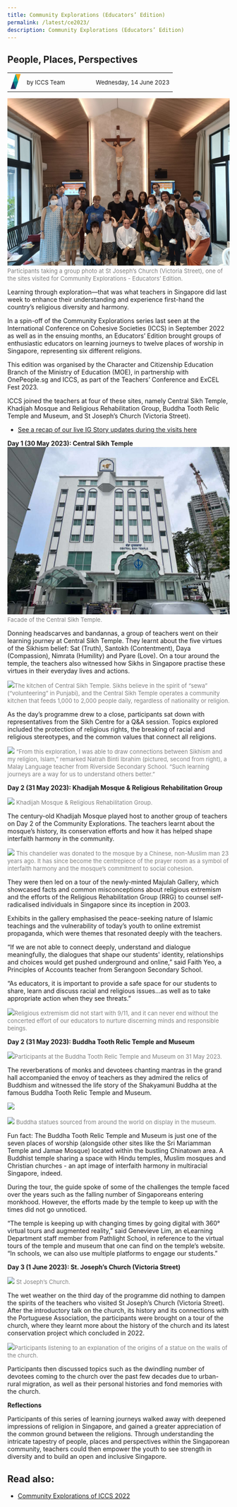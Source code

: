 ```yaml
---
title: Community Explorations (Educators’ Edition)
permalink: /latest/ce2023/
description: Community Explorations (Educators’ Edition)
---
```

## People, Places, Perspectives

<table>
 <tbody><tr>
	 <td><img src="/images/ICCS-parallelogram_narrow.png" style="width:23px"></td>
	 <td><font size="-1">by ICCS Team</font></td>
	 <td></td>
	 <td></td>
	 <td></td>
	 <td></td>
	 <td><font size="-1">Wednesday, 14 June 2023</font></td>
	</tr>
	<tr></tr>
</tbody></table>

![](/images/img20230601114945.jpg)
<font color="grey"><font size="-1">Participants taking a group photo at St Joseph’s Church (Victoria Street), one of the sites visited for Community Explorations - Educators’ Edition.</font></font>

Learning through exploration—that was what teachers in Singapore did last week to enhance their understanding and experience first-hand the country’s religious diversity and harmony.

In a spin-off of the Community Explorations series last seen at the International Conference on Cohesive Societies (ICCS) in September 2022 as well as in the ensuing months, an Educators’ Edition brought groups of enthusiastic educators on learning journeys to twelve places of worship in Singapore, representing six different religions.

This edition was organised by the Character and Citizenship Education Branch of the Ministry of Education (MOE), in partnership with OnePeople.sg and ICCS, as part of the Teachers’ Conference and ExCEL Fest 2023.

ICCS joined the teachers at four of these sites, namely Central Sikh Temple, Khadijah Mosque and Religious Rehabilitation Group, Buddha Tooth Relic Temple and Museum, and St Joseph’s Church (Victoria Street).

* <a href="https://www.instagram.com/s/aGlnaGxpZ2h0OjE3ODY4MTIyMDk5OTI1NDk0?story\_media\_id=3113929842198450272\_12175069916&amp;igshid=MzRlODBiNWFlZA==" target="_blank">See a recap of our live IG Story updates during the visits here</a>

**Day 1 (30 May 2023): Central Sikh Temple**
![](/images/microsoftteams-image.png)
<font color="grey"><font size="-1">Facade of the Central Sikh Temple.</font></font>

Donning headscarves and bandannas, a group of teachers went on their learning journey at Central Sikh Temple. They learnt about the five virtues of the Sikhism belief: Sat (Truth), Santokh (Contentment), Daya (Compassion), Nimrata (Humility) and Pyare (Love). On a tour around the temple, the teachers also witnessed how Sikhs in Singapore practise these virtues in their everyday lives and actions.

![](https://lh6.googleusercontent.com/nyue7ziZSuYx-v6FDBR2OErxWNXS1kdTAYWrbxnf8V-EENn4vsjAbH9WfkPV0Rr2QjKJyD0v3l8CJXyRflwmeDWrW_UFGBpqE5EpCOGEYLhofbwxdgUmeVM2y-jrqh_vUxib-aQn52Kk2Xrf2bWPW9U)<font color="grey"><font size="-1">The kitchen of Central Sikh Temple. Sikhs believe in the spirit of “sewa” (“volunteering” in Punjabi), and the Central Sikh Temple operates a community kitchen that feeds 1,000 to 2,000 people daily, regardless of nationality or religion.</font></font>

As the day’s programme drew to a close, participants sat down with representatives from the Sikh Centre for a Q&amp;A session. Topics explored included the protection of religious rights, the breaking of racial and religious stereotypes, and the common values that connect all religions.

![](https://lh6.googleusercontent.com/r1O9t-anOll_YS_VEAgBCZhhrAPQehraEXFLNk6SkMt0SdvXUZP021QQeqYodDR6Nj0Ubdbc6w0qv-uQuxOE_wQwOW9Z2cANYN4L6lCMvqBwXFCYwHqDEJzrQIE-hb8RP_SjIFRiIc6njtJKzEEfafw) <font color="grey"><font size="-1">“From this exploration, I was able to draw connections between Sikhism and my religion, Islam,” remarked Natrah Binti Ibrahim (pictured, second from right), a Malay Language teacher from Riverside Secondary School. “Such learning journeys are a way for us to understand others better.”</font></font>

**Day 2 (31 May 2023): Khadijah Mosque &amp; Religious Rehabilitation Group**

![](https://lh5.googleusercontent.com/leqAwqZolgAQNgU9-8aguFIHBx63nRerSFW74ZicBmDb2WoIn1s8Aorbhz6C_48DQDKlbzn9aoI2SJxiU_rqEhUL-07wki17mRBPQ8_WVBTphnlWUkqW4JFIINDtk7DsRjP-97B9IX85WJzjk_Zskfo)
<font color="grey"><font size="-1">Khadijah Mosque &amp; Religious Rehabilitation Group.</font></font>

The century-old Khadijah Mosque played host to another group of teachers on Day 2 of the Community Explorations. The teachers learnt about the mosque’s history, its conservation efforts and how it has helped shape interfaith harmony in the community.

![](https://lh5.googleusercontent.com/Fm3TRW7iM0Qn1phs8qAI4zhVUIFqCGRGWYzLSLKfdxV9Z9kUejLuX0QQPINMWyPIGguEBlNCsK9sjrjEqYH1708ei1OHk4LM3AooUDx2QQ2r_NrsQ3DrR0qpu2GirEh2qAELOcDrn9k8e6EcTjpJrwI) <font color="grey"><font size="-1">This chandelier was donated to the mosque by a Chinese, non-Muslim man 23 years ago. It has since become the centrepiece of the prayer room as a symbol of interfaith harmony and the mosque’s commitment to social cohesion.</font></font>

They were then led on a tour of the newly-minted Majulah Gallery, which showcased facts and common misconceptions about religious extremism and the efforts of the Religious Rehabilitation Group (RRG) to counsel self-radicalised individuals in Singapore since its inception in 2003.

Exhibits in the gallery emphasised the peace-seeking nature of Islamic teachings and the vulnerability of today’s youth to online extremist propaganda, which were themes that resonated deeply with the teachers.

“If we are not able to connect deeply, understand and dialogue meaningfully, the dialogues that shape our students' identity, relationships and choices would get pushed underground and online,” said Faith Yeo, a Principles of Accounts teacher from Serangoon Secondary School.

“As educators, it is important to provide a safe space for our students to share, learn and discuss racial and religious issues…as well as to take appropriate action when they see threats.”

![](https://lh4.googleusercontent.com/NsziXLvpXspTk4kjW782B6f5le9xjJzCCCKFy98UKoXxgfRU6MClVm8HHHqA0-AeRaNaS5Vd-dc4QK7HEapGwtuMHbbRyAR6HMdzwZVqdekVXiSpg7U0lQ362IWedbDwm9E9yeeONFJs9yINKeT4E0s)<font color="grey"><font size="-1">Religious extremism did not start with 9/11, and it can never end without the concerted effort of our educators to nurture discerning minds and responsible beings.</font></font>

**Day 2 (31 May 2023): Buddha Tooth Relic Temple and Museum**

![](https://lh4.googleusercontent.com/p2liwBKB8opjBd4rumA_fx_xy7K_b9QsL4Y-9GFyKwrAyvIVaDd1wg7_J6gBWofm2KJH15TbwjFRF7MCXTAMYXwq7VhvLHRCJ-WFZbWCSKIgOqzzb1KYSVz6BeabmGSdJMJ7ZItItlL38dp7qIYIQoA)<font color="grey"><font size="-1">Participants at the Buddha Tooth Relic Temple and Museum on 31 May 2023.</font></font>

The reverberations of monks and devotees chanting mantras in the grand hall accompanied the envoy of teachers as they admired the relics of Buddhism and witnessed the life story of the Shakyamuni Buddha at the famous Buddha Tooth Relic Temple and Museum.

![](https://lh5.googleusercontent.com/ZL3fUL8KvlHn2B2bzLWfTdgeF44G9shsi1ZFm4trQMOnTMo11ZkGilmfTrTiSF9rUWruatftB-fj1AmBzegbMJENJDAg6audhVF62amd8FR7X5Q9qfko-avvuWpoTH1fwVrcZhDH7TMZ3i0ZYTmiKpc)

![](https://lh4.googleusercontent.com/Zr1ZB3OCzc5TKZLoxY26F44v3G-jS01odMxdx-PA1qrj2kMNCxE8_x0TYLZsz8xI-cbat4kBeVs1qLzd78H9UwsXJv0yar5wHoXcflJjmZSIw-d0JtrHGSmCK-kZEBoUJ0t9tuq313idAscHe1yrbks)
<font color="grey"><font size="-1">Buddha statues sourced from around the world on display in the museum.</font></font>

Fun fact: The Buddha Tooth Relic Temple and Museum is just one of the seven places of worship (alongside other sites like the Sri Mariamman Temple and Jamae Mosque) located within the bustling Chinatown area. A Buddhist temple sharing a space with Hindu temples, Muslim mosques and Christian churches - an apt image of interfaith harmony in multiracial Singapore, indeed.

During the tour, the guide spoke of some of the challenges the temple faced over the years such as the falling number of Singaporeans entering monkhood. However, the efforts made by the temple to keep up with the times did not go unnoticed.

“The temple is keeping up with changing times by going digital with 360° virtual tours and augmented reality,” said Genevieve Lim, an eLearning Department staff member from Pathlight School, in reference to the virtual tours of the temple and museum that one can find on the temple’s website. “In schools, we can also use multiple platforms to engage our students.”

**Day 3 (1 June 2023): St. Joseph’s Church (Victoria Street)**

![](https://lh3.googleusercontent.com/g0BZbGI-Z-8tyR5Pcz_3-u70OpP5jWSXgdwRH6LE0XS4y7ukDoxSTIeXbjmeM99q6AYgbimeds0xearyjzILln1tNSXaQt15-Ompf9UNzMnrL0LAEe3pYiiEJ5-R6u1ioYuE5CKVRsHgyITsIDy48ag) <font color="grey"><font size="-1">St Joseph’s Church.</font></font>

The wet weather on the third day of the programme did nothing to dampen the spirits of the teachers who visited St Joseph’s Church (Victoria Street). After the introductory talk on the church, its history and its connections with the Portuguese Association, the participants were brought on a tour of the church, where they learnt more about the history of the church and its latest conservation project which concluded in 2022.

![](https://lh4.googleusercontent.com/QXVnP4WH-NEKVvnJUrW5nqhF7rco9QZwW_7xkuw-7WqJcyqN1AHMZ5N1aUbbHaVVspALhQllVKcOwIzK3AZ_KnbLkI5P4lv9lbS_1AELVoxo6daGrBmBqAkSDUhpkuJYLqUGb5g5gm4PTW86s6JGHWE)<font color="grey"><font size="-1">Participants listening to an explanation of the origins of a statue on the walls of the church.</font></font>

Participants then discussed topics such as the dwindling number of devotees coming to the church over the past few decades due to urban-rural migration, as well as their personal histories and fond memories with the church.

**Reflections**

Participants of this series of learning journeys walked away with deepened impressions of religion in Singapore, and gained a greater appreciation of the common ground between the religions. Through understanding the intricate tapestry of people, places and perspectives within the Singaporean community, teachers could then empower the youth to see strength in diversity and to build an open and inclusive Singapore.

## Read also:
* [Community Explorations of ICCS 2022](/latest/experiencing-the-diversity-of-singapore/)
